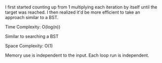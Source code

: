 I first started counting up from 1 multiplying each iteration by itself until the target was reached. I then realized it'd be more efficient to take an approach similar to a BST.

Time Complexity: O(log(n))

Similar to searching a BST

Space Complexity: O(1)

Memory use is independent to the input. Each loop run is independent.